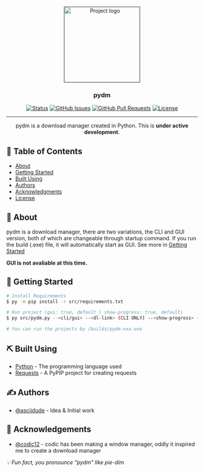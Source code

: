 <p align="center">
  <a href="" rel="noopener">
 <img width=200px height=200px src="https://i.imgur.com/p8WIXrd.png" alt="Project logo"></a>
</p>

<h3 align="center">pydm</h3>

<div align="center">

<!-- [![Status](https://img.shields.io/badge/status-inactive-red.svg)]() -->
[![Status](https://img.shields.io/badge/status-active-success.svg)]()
[![GitHub Issues](https://img.shields.io/github/issues/asciidude/pydm)](https://github.com/asciidude/pydm/issues)
[![GitHub Pull Requests](https://img.shields.io/github/issues-pr/asciidude/pydm)](https://github.com/asciidude/pydm/pulls)
[![License](https://img.shields.io/badge/license-MIT-blue.svg)](/LICENSE)

</div>

---

<p align="center"> pydm is a download manager created in Python. This is <b>under active development</b>.
    <br> 
</p>

## 📝 Table of Contents

- [About](#about)
- [Getting Started](#getting_started)
- [Built Using](#built_using)
- [Authors](#authors)
- [Acknowledgments](#acknowledgement)
- [License](./LICENSE)

## 🧐 About <a name = "about"></a>

pydm is a download manager, there are two variations, the CLI and GUI version, both of which are changeable through startup command. If you run the build (.exe) file, it will automatically start as GUI. See more in [Getting Started](#getting_started)

<b>GUI is not avaliable at this time.</b>

## 🏁 Getting Started <a name = "getting_started"></a>

```bash
# Install Requirements
$ py -m pip install -r src/requirements.txt

# Run project (gui: true, default | show-progress: true, default)
$ py src/pydm.py --<cli/gui> --<dl-link> (CLI ONLY) --<show-progress> (CLI ONLY)

# You can run the projects by /builds/pydm-xxx.exe
```

## ⛏️ Built Using <a name = "built_using"></a>

- [Python](https://python.org/en/) - The programming language used
- [Requests](https://pypi.org/project/requests/) - A PyPIP project for creating requests

## ✍️ Authors <a name = "authors"></a>

- [@asciidude](https://github.com/asciidude) - Idea & Initial work

## 🎉 Acknowledgements <a name = "acknowledgement"></a>

- [@codic12](https://github.com/codic12) - codic has been making a window manager, oddly it inspired me to create a download manager

<i>💡 Fun fact, you pronounce "pydm" like pie-dim</i>
